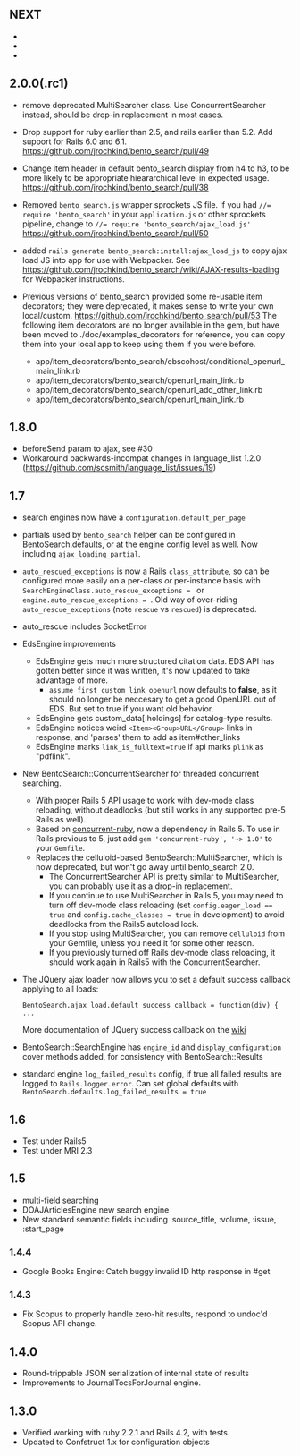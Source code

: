 ## NEXT

*

*

*

## 2.0.0(.rc1)

* remove deprecated MultiSearcher class. Use ConcurrentSearcher instead, should be drop-in replacement in most cases.

* Drop support for ruby earlier than 2.5, and rails earlier than 5.2. Add support for Rails 6.0 and 6.1. https://github.com/jrochkind/bento_search/pull/49

* Change item header in default bento_search display from h4 to h3, to be more likely to be
  appropriate hieararchical level in expected usage. https://github.com/jrochkind/bento_search/pull/38

* Removed `bento_search.js` wrapper sprockets JS file. If you had `//= require 'bento_search'` in your `application.js` or other sprockets pipeline, change to `//= require 'bento_search/ajax_load.js'` https://github.com/jrochkind/bento_search/pull/50

* added `rails generate bento_search:install:ajax_load_js` to copy ajax load JS
  into app for use with Webpacker. See https://github.com/jrochkind/bento_search/wiki/AJAX-results-loading for Webpacker instructions.

* Previous versions of bento_search provided some re-usable item decorators; they were deprecated,
  it makes sense to write your own local/custom. https://github.com/jrochkind/bento_search/pull/53 The following item decorators are no longer
  available in the gem, but have been moved to ./doc/examples_decorators for reference, you
  can copy them into your local app to keep using them if you were before.

  * app/item_decorators/bento_search/ebscohost/conditional_openurl_main_link.rb
  * app/item_decorators/bento_search/openurl_main_link.rb
  * app/item_decorators/bento_search/openurl_add_other_link.rb
  * app/item_decorators/bento_search/openurl_main_link.rb


## 1.8.0

* beforeSend param to ajax, see #30
* Workaround backwards-incompat changes in language_list 1.2.0 (https://github.com/scsmith/language_list/issues/19)

## 1.7

* search engines now have a `configuration.default_per_page`

* partials used by `bento_search` helper can be configured in BentoSearch.defaults,
  or at the engine config level as well. Now including `ajax_loading_partial`.

* `auto_rescued_exceptions` is now a Rails `class_attribute`, so can be configured
   more easily on a per-class _or_ per-instance basis with `SearchEngineClass.auto_rescue_exceptions = `
   or `engine.auto_rescue_exceptions = `.  Old way of over-riding `auto_rescue_exceptions`
   (note `rescue` vs `rescued`) is deprecated.

* auto_rescue includes SocketError

* EdsEngine improvements
  * EdsEngine gets much more structured citation data. EDS API has gotten better
    since it was written, it's now updated to take advantage of more.
    * `assume_first_custom_link_openurl` now defaults to **false**, as it should
       no longer be neccesary to get a good OpenURL out of EDS. But set to true
       if you want old behavior.
  * EdsEngine gets custom_data[:holdings] for catalog-type results.
  * EdsEngine notices weird `<Item><Group>URL</Group>` links in response,
    and 'parses' them to add as item#other_links
  * EdsEngine marks `link_is_fulltext=true` if api marks `plink` as
    "pdflink".

* New BentoSearch::ConcurrentSearcher for threaded concurrent searching.
  * With proper Rails 5 API usage to work with dev-mode class reloading,
    without deadlocks (but still works in any supported pre-5 Rails as well).
  * Based on [concurrent-ruby](https://github.com/ruby-concurrency/concurrent-ruby),
    now a dependency in Rails 5. To use in Rails previous to 5, just add
    `gem 'concurrent-ruby', '~> 1.0'` to your `Gemfile`.
  * Replaces the celluloid-based BentoSearch::MultiSearcher, which is now
    deprecated, but won't go away until bento_search 2.0.
    * The ConcurrentSearcher API is pretty similar to MultiSearcher, you can
      probably use it as a drop-in replacement.
    * If you continue to use MultiSearcher in Rails 5, you may need to
      turn off dev-mode class reloading (set `config.eager_load == true`
      and `config.cache_classes = true` in development) to avoid deadlocks from the Rails5
      autoload lock.
    * If you stop using MultiSearcher, you can remove `celluloid` from your Gemfile,
      unless you need it for some other reason.
    * If you previously turned off Rails dev-mode class reloading, it should
      work again in Rails5 with the ConcurrentSearcher.

* The JQuery ajax loader now allows you to set a default success callback
  applying to all loads:

      BentoSearch.ajax_load.default_success_callback = function(div) { ...

  More documentation of JQuery success callback on the [wiki](https://github.com/jrochkind/bento_search/wiki/AJAX-results-loading)

* BentoSearch::SearchEngine has `engine_id` and `display_configuration` cover
  methods added, for consistency with BentoSearch::Results

* standard engine `log_failed_results` config, if true all failed results
  are logged to `Rails.logger.error`. Can set global defaults with
  `BentoSearch.defaults.log_failed_results = true`


## 1.6

* Test under Rails5
* Test under MRI 2.3


## 1.5

* multi-field searching
* DOAJArticlesEngine new search engine
* New standard semantic fields including :source_title, :volume, :issue, :start_page

### 1.4.4

* Google Books Engine: Catch buggy invalid ID http response in #get

### 1.4.3

* Fix Scopus to properly handle zero-hit results, respond to undoc'd Scopus API change.

## 1.4.0

* Round-trippable JSON serialization of internal state of results
* Improvements to JournalTocsForJournal engine.

## 1.3.0

* Verified working with ruby 2.2.1 and Rails 4.2, with tests.
* Updated to Confstruct 1.x for configuration objects
